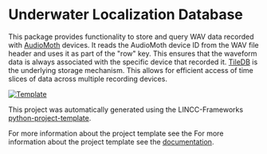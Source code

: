# Underwater Localization Database

This package provides functionality to store and query WAV data recorded with [AudioMoth](https://www.openacousticdevices.info/audiomoth) devices. It reads the AudioMoth device ID from the WAV file header and uses it as part of the "row" key. 
This ensures that the waveform data is always associated with the specific device that recorded it. 
[TileDB](https://tiledb.com/) is the underlying storage mechanism. This allows for efficient access of time slices of data across multiple recording devices.


[![Template](https://img.shields.io/badge/Template-LINCC%20Frameworks%20Python%20Project%20Template-brightgreen)](https://lincc-ppt.readthedocs.io/en/latest/)

This project was automatically generated using the LINCC-Frameworks [python-project-template](https://github.com/lincc-frameworks/python-project-template).

For more information about the project template see the For more information about the project template see the [documentation](https://lincc-ppt.readthedocs.io/en/latest/).
